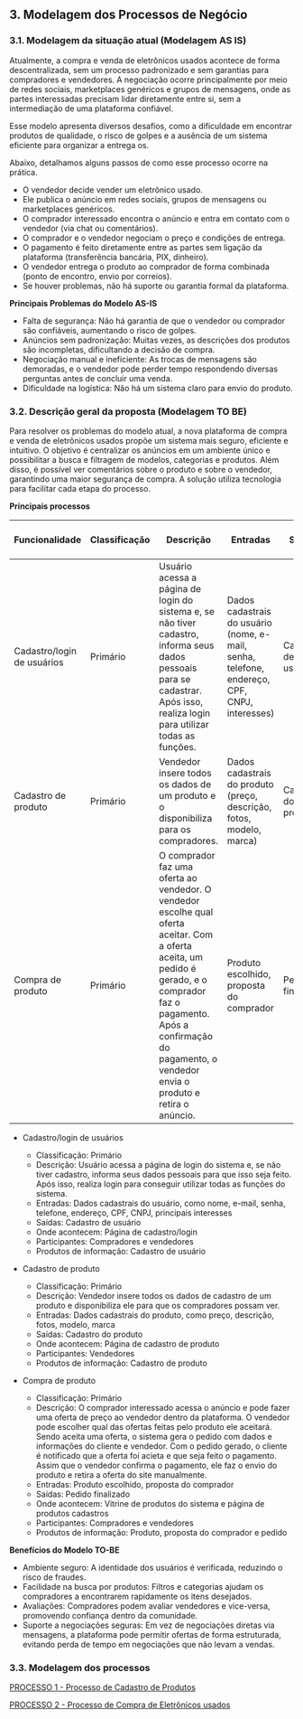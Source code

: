 ## 3. Modelagem dos Processos de Negócio

### 3.1. Modelagem da situação atual (Modelagem AS IS)

Atualmente, a compra e venda de eletrônicos usados acontece de forma descentralizada, sem um processo padronizado e sem garantias para compradores e vendedores. A negociação ocorre principalmente por meio de redes sociais, marketplaces genéricos e grupos de mensagens, onde as partes interessadas precisam lidar diretamente entre si, sem a intermediação de uma plataforma confiável.

Esse modelo apresenta diversos desafios, como a dificuldade em encontrar produtos de qualidade, o risco de golpes e a ausência de um sistema eficiente para organizar a entrega os. 

Abaixo, detalhamos alguns passos de como esse processo ocorre na prática. 

  - O vendedor decide vender um eletrônico usado.
  - Ele publica o anúncio em redes sociais, grupos de mensagens ou marketplaces genéricos.
  - O comprador interessado encontra o anúncio e entra em contato com o vendedor (via chat ou comentários).
  - O comprador e o vendedor negociam o preço e condições de entrega.
  - O pagamento é feito diretamente entre as partes sem ligação da plataforma (transferência bancária, PIX, dinheiro).
  - O vendedor entrega o produto ao comprador de forma combinada (ponto de encontro, envio por correios).
  - Se houver problemas, não há suporte ou garantia formal da plataforma.

**Principais Problemas do Modelo AS-IS**

  - Falta de segurança: Não há garantia de que o vendedor ou comprador são confiáveis, aumentando o risco de golpes.
  - Anúncios sem padronização: Muitas vezes, as descrições dos produtos são incompletas, dificultando a decisão de compra.
  - Negociação manual e ineficiente: As trocas de mensagens são demoradas, e o vendedor pode perder tempo respondendo diversas perguntas antes de concluir uma venda.
  - Dificuldade na logística: Não há um sistema claro para envio do produto.

### 3.2. Descrição geral da proposta (Modelagem TO BE)

Para resolver os problemas do modelo atual, a nova plataforma de compra e venda de eletrônicos usados propõe um sistema mais seguro, eficiente e intuitivo. O objetivo é centralizar os anúncios em um ambiente único e possibilitar a busca e filtragem de modelos, categorias e produtos. Além disso, é possível ver comentários sobre o produto e sobre o vendedor, garantindo uma maior segurança de compra. A solução utiliza tecnologia para facilitar cada etapa do processo.

**Principais processos**

| Funcionalidade | Classificação | Descrição | Entradas | Saídas | Onde acontecem | Participantes | Produtos de informação |
|-----------------------|--------------|---------------------------------------------------------------------------------------------------------------------------------------------------------------------------------|------------------------------------------------------------------------------------------------|--------------------|-------------------------------------------------|------------------------|----------------------------------|
| Cadastro/login de usuários | Primário | Usuário acessa a página de login do sistema e, se não tiver cadastro, informa seus dados pessoais para se cadastrar. Após isso, realiza login para utilizar todas as funções. | Dados cadastrais do usuário (nome, e-mail, senha, telefone, endereço, CPF, CNPJ, interesses) | Cadastro de usuário | Página de cadastro/login | Compradores e vendedores | Cadastro de usuário  |
| Cadastro de produto  | Primário      | Vendedor insere todos os dados de um produto e o disponibiliza para os compradores.  | Dados cadastrais do produto (preço, descrição, fotos, modelo, marca) | Cadastro do produto | Página de cadastro de produto | Vendedores | Cadastro de produto |
| Compra de produto    | Primário      | O comprador faz uma oferta ao vendedor. O vendedor escolhe qual oferta aceitar. Com a oferta aceita, um pedido é gerado, e o comprador faz o pagamento. Após a confirmação do pagamento, o vendedor envia o produto e retira o anúncio. | Produto escolhido, proposta do comprador | Pedido finalizado  | Vitrine de produtos e página de produtos cadastrados | Compradores e vendedores | Produto, proposta do comprador, pedido |

  - Cadastro/login de usuários
    - Classificação: Primário
    - Descrição: Usuário acessa a página de login do sistema e, se não tiver cadastro, informa seus dados pessoais para que isso seja feito. Após isso, realiza login para conseguir utilizar todas as funções do sistema.
    - Entradas: Dados cadastrais do usuário, como nome, e-mail, senha, telefone, endereço, CPF, CNPJ, principais interesses
    - Saídas: Cadastro de usuário
    - Onde acontecem: Página de cadastro/login
    - Participantes: Compradores e vendedores
    - Produtos de informação: Cadastro de usuário

  - Cadastro de produto
    - Classificação: Primário
    - Descrição: Vendedor insere todos os dados de cadastro de um produto e disponibiliza ele para que os compradores possam ver.
    - Entradas: Dados cadastrais do produto, como preço, descrição, fotos, modelo, marca
    - Saídas: Cadastro do produto
    - Onde acontecem: Página de cadastro de produto
    - Participantes: Vendedores
    - Produtos de informação: Cadastro de produto

  - Compra de produto
    - Classificação: Primário
    - Descrição: O comprador interessado acessa o anúncio e pode fazer uma oferta de preço ao vendedor dentro da plataforma. O vendedor pode escolher qual das ofertas feitas pelo produto ele aceitará. Sendo aceita uma oferta, o sistema gera o pedido com dados e informações do cliente e vendedor. Com o pedido gerado, o cliente é notificado que a oferta foi acieta e que seja feito o pagamento. Assim que o vendedor confirma o pagamento, ele faz o envio do produto e retira a oferta do site manualmente.
    - Entradas: Produto escolhido, proposta do comprador
    - Saídas: Pedido finalizado
    - Onde acontecem: Vitrine de produtos do sistema e página de produtos cadastros
    - Participantes: Compradores e vendedores
    - Produtos de informação: Produto, proposta do comprador e pedido

**Benefícios do Modelo TO-BE**
  - Ambiente seguro: A identidade dos usuários é verificada, reduzindo o risco de fraudes.
  - Facilidade na busca por produtos: Filtros e categorias ajudam os compradores a encontrarem rapidamente os itens desejados.
  - Avaliações: Compradores podem avaliar vendedores e vice-versa, promovendo confiança dentro da comunidade.
  - Suporte a negociações seguras: Em vez de negociações diretas via mensagens, a plataforma pode permitir ofertas de forma estruturada, evitando perda de tempo em negociações que não levam a vendas.

### 3.3. Modelagem dos processos

[PROCESSO 1 - Processo de Cadastro de Produtos](./processos/processo-1-nome-do-processo.md "Detalhamento do Processo 1.")

[PROCESSO 2 - Processo de Compra de Eletrônicos usados](./processos/processo-2-nome-do-processo.md "Detalhamento do Processo 2.")
